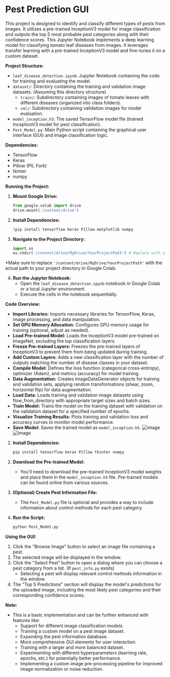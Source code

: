 # **Pest Prediction GUI**

This project is designed to identify and classify different types of pests from images. It utilizes a pre-trained InceptionV3 model for image classification and outputs the top 5 most probable pest categories along with their confidence scores. This Jupyter Notebook implements a deep learning model for classifying tomato leaf diseases from images. It leverages transfer learning with a pre-trained InceptionV3 model and fine-tunes it on a custom dataset.

**Project Structure:**

* `leaf_disease_detection.ipynb`: Jupyter Notebook containing the code for training and evaluating the model.
* `dataset/`: Directory containing the training and validation image datasets. (Assuming this directory structure)
    * `train/`: Subdirectory containing images of tomato leaves with different diseases (organized into class folders).
    * `val/`: Subdirectory containing validation images for model evaluation.
* `model_inception.h5`: The saved TensorFlow model file (trained InceptionV3 model for pest classification).
* `Pest_Model.py`: Main Python script containing the graphical user interface (GUI) and image classification logic.

**Dependencies:**

* TensorFlow
* Keras
* Pillow (PIL Fork)
* tkinter
* numpy

**Running the Project:**

1. **Mount Google Drive:**
   ```python
   from google.colab import drive
   drive.mount('/content/drive')
   ```

2. **Install Dependencies:**
   ```bash
   !pip install tensorflow keras Pillow matplotlib numpy
   ```

3. **Navigate to the Project Directory:**
   ```python
   import os
   os.chdir('/content/drive/MyDrive/YourProjectPath') # Replace with your actual project directory
   ```
*Make sure to replace `'/content/drive/MyDrive/YourProjectPath'` with the actual path to your project directory in Google Colab.

4. **Run the Jupyter Notebook:**
   * Open the `leaf_disease_detection.ipynb` notebook in Google Colab or a local Jupyter environment.
   * Execute the cells in the notebook sequentially.

**Code Overview:**

* **Import Libraries:** Imports necessary libraries for TensorFlow, Keras, image processing, and data manipulation.
* **Set GPU Memory Allocation:** Configures GPU memory usage for training (optional, adjust as needed).
* **Load Pre-trained Model:** Loads the InceptionV3 model pre-trained on ImageNet, excluding the top classification layers.
* **Freeze Pre-trained Layers:** Freezes the pre-trained layers of InceptionV3 to prevent them from being updated during training.
* **Add Custom Layers:** Adds a new classification layer with the number of outputs matching the number of disease classes in your dataset.
* **Compile Model:** Defines the loss function (categorical cross-entropy), optimizer (Adam), and metrics (accuracy) for model training.
* **Data Augmentation:** Creates ImageDataGenerator objects for training and validation sets, applying random transformations (shear, zoom, horizontal flip) for data augmentation.
* **Load Data:** Loads training and validation image datasets using flow_from_directory with appropriate target sizes and batch sizes.
* **Train Model:** Trains the model on the training dataset with validation on the validation dataset for a specified number of epochs.
* **Visualize Training Results:** Plots training and validation loss and accuracy curves to monitor model performance.
* **Save Model:** Saves the trained model as `model_inception.h5`.
  ![image](https://github.com/user-attachments/assets/f047caaf-78d0-44b4-99e3-18dbb4163099)
  ![image](https://github.com/user-attachments/assets/b2c07ada-fcf4-4c36-a1a7-78d8aa4f4bb5)

1. **Install Dependencies:**
   ```bash
   pip install tensorflow keras Pillow tkinter numpy
   ```

2. **Download the Pre-trained Model:**
   * You'll need to download the pre-trained InceptionV3 model weights and place them in the `model_inception.h5` file. Pre-trained models can be found online from various sources.

3. **(Optional) Create Pest Information File:**
   * The `Pest_Model.py` file is optional and provides a way to include information about control methods for each pest category.

4. **Run the Script:**
   ```bash
   python Pest_Model.py
   ```

**Using the GUI:**

1. Click the "Browse Image" button to select an image file containing a pest.
2. The selected image will be displayed in the window.
3. Click the "Select Pest" button to open a dialog where you can choose a pest category from a list. (If `pest_info.py` exists)
   * Selecting a pest will display relevant control methods information in the window.
4. The "Top 5 Predictions" section will display the model's predictions for the uploaded image, including the most likely pest categories and their corresponding confidence scores.

**Note:**

* This is a basic implementation and can be further enhanced with features like:
    * Support for different image classification models.
    * Training a custom model on a pest image dataset.
    * Expanding the pest information database.
    * More comprehensive GUI elements for user interaction.
    * Training with a larger and more balanced dataset.
    * Experimenting with different hyperparameters (learning rate, epochs, etc.) for potentially better performance.
    * Implementing a custom image pre-processing pipeline for improved image normalization or noise reduction.
